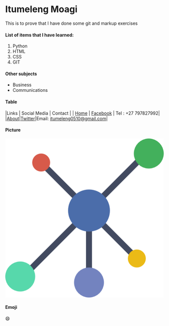 # Itumeleng Moagi   

This is to prove that I have done some git and markup exercises   

#### List of items that I have learned:   
1. Python
1. HTML
1. CSS
1. GIT

#### Other subjects
- Business
- Communications

#### Table
|Links | Social Media | Contact |
| [Home](https://Tumi05.github.io) | [Facebook](https:/facebook.com/itumoagi) | Tel : +27 797827992|
|[About](https://Tumi05.github.io/about2.html)|[Twitter](https://twitter.com/itumoagi)|Email: itumeleng0510@gmail.com|


#### Picture

![Social Media](img/social.png)

#### Emoji
:smile:

